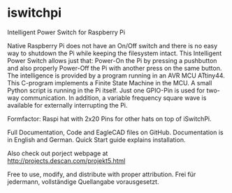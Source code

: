 # iswitchpi
Intelligent Power Switch for Raspberry Pi 

Native Raspberry Pi does not have an On/Off switch and there is no easy way
to shutdown the Pi while keeping the filesystem intact.
This Intelligent Power Switch allows just that: 
Power-On the Pi by pressing a pushbutton and also properly Power-Off
the Pi with another press on the same button.
The intelligence is provided by a program running in an AVR MCU ATtiny44.
This C-program implements a Finite State Machine in the MCU.
A small Python script is running in the Pi itself. 
Just one GPIO-Pin is used for two-way communication.
In addition, a variable frequency square wave is available for externally interrupting the Pi.

Formfactor: Raspi hat with 2x20 Pins for other hats on top of iSwitchPi.

Full Documentation, Code and EagleCAD files on GitHub. 
Documentation is in English and German.
Quick Start guide explains installation.  

Also check out porject webpage at 
http://projects.descan.com/projekt5.html

Free to use, modify, and distribute with proper attribution.
Frei für jedermann, vollständige Quellangabe vorausgesetzt.


